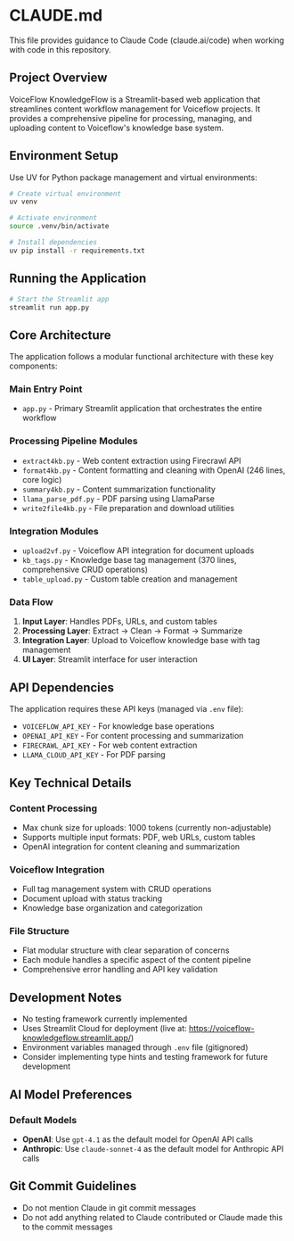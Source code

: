 # CLAUDE.md

This file provides guidance to Claude Code (claude.ai/code) when working with code in this repository.

## Project Overview

VoiceFlow KnowledgeFlow is a Streamlit-based web application that streamlines content workflow management for Voiceflow projects. It provides a comprehensive pipeline for processing, managing, and uploading content to Voiceflow's knowledge base system.

## Environment Setup

Use UV for Python package management and virtual environments:
```bash
# Create virtual environment
uv venv

# Activate environment
source .venv/bin/activate

# Install dependencies
uv pip install -r requirements.txt
```

## Running the Application

```bash
# Start the Streamlit app
streamlit run app.py
```

## Core Architecture

The application follows a modular functional architecture with these key components:

### Main Entry Point
- `app.py` - Primary Streamlit application that orchestrates the entire workflow

### Processing Pipeline Modules
- `extract4kb.py` - Web content extraction using Firecrawl API
- `format4kb.py` - Content formatting and cleaning with OpenAI (246 lines, core logic)
- `summary4kb.py` - Content summarization functionality
- `llama_parse_pdf.py` - PDF parsing using LlamaParse
- `write2file4kb.py` - File preparation and download utilities

### Integration Modules
- `upload2vf.py` - Voiceflow API integration for document uploads
- `kb_tags.py` - Knowledge base tag management (370 lines, comprehensive CRUD operations)
- `table_upload.py` - Custom table creation and management

### Data Flow
1. **Input Layer**: Handles PDFs, URLs, and custom tables
2. **Processing Layer**: Extract → Clean → Format → Summarize
3. **Integration Layer**: Upload to Voiceflow knowledge base with tag management
4. **UI Layer**: Streamlit interface for user interaction

## API Dependencies

The application requires these API keys (managed via `.env` file):
- `VOICEFLOW_API_KEY` - For knowledge base operations
- `OPENAI_API_KEY` - For content processing and summarization
- `FIRECRAWL_API_KEY` - For web content extraction
- `LLAMA_CLOUD_API_KEY` - For PDF parsing

## Key Technical Details

### Content Processing
- Max chunk size for uploads: 1000 tokens (currently non-adjustable)
- Supports multiple input formats: PDF, web URLs, custom tables
- OpenAI integration for content cleaning and summarization

### Voiceflow Integration
- Full tag management system with CRUD operations
- Document upload with status tracking
- Knowledge base organization and categorization

### File Structure
- Flat modular structure with clear separation of concerns
- Each module handles a specific aspect of the content pipeline
- Comprehensive error handling and API key validation

## Development Notes

- No testing framework currently implemented
- Uses Streamlit Cloud for deployment (live at: https://voiceflow-knowledgeflow.streamlit.app/)
- Environment variables managed through `.env` file (gitignored)
- Consider implementing type hints and testing framework for future development

## AI Model Preferences

### Default Models
- **OpenAI**: Use `gpt-4.1` as the default model for OpenAI API calls
- **Anthropic**: Use `claude-sonnet-4` as the default model for Anthropic API calls

## Git Commit Guidelines

- Do not mention Claude in git commit messages
- Do not add anything related to Claude contributed or Claude made this to the commit messages